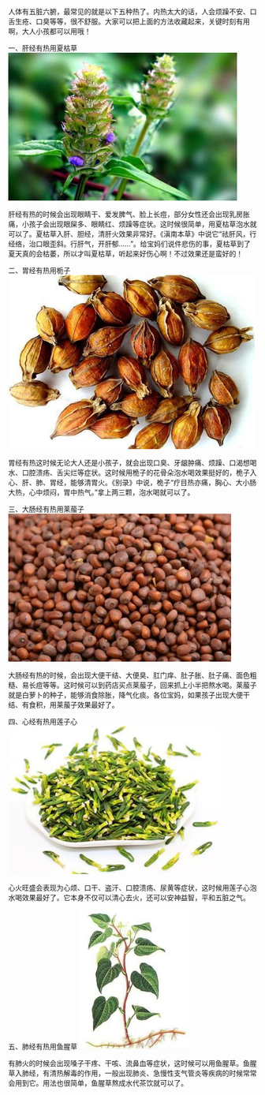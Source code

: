 人体有五脏六腑，最常见的就是以下五种热了。内热太大的话，人会烦躁不安、口舌生疮、口臭等等，很不舒服。大家可以把上面的方法收藏起来，关键时刻有用啊，大人小孩都可以用哦！





一、肝经有热用夏枯草
![夏枯草](.images/五脏六腑内热辩证方/2019-04-20-20-19-29.png)

肝经有热的时候会出现眼睛干、爱发脾气、脸上长痘，部分女性还会出现乳房胀痛，小孩子会出现眼屎多、眼睛红、烦躁等症状。这时候很简单，用夏枯草泡水就可以了。夏枯草入肝、胆经，清肝火效果非常好。《滇南本草》中说它“祛肝风，行经络，治口眼歪斜。行肝气，开肝郁……”。给宝妈们说件悲伤的事，夏枯草到了夏天真的会枯萎，所以才叫夏枯草，听起来好伤心啊！不过效果还是蛮好的！



二、胃经有热用栀子
![栀子](.images/五脏六腑内热辩证方/2019-04-20-20-19-36.png)

胃经有热这时候无论大人还是小孩子，就会出现口臭、牙龈肿痛、烦躁、口渴想喝水、口腔溃疡、舌尖烂等症状。这时候用桅子的花骨朵泡水喝效果挺好的，桅子入心、肝、肺、胃经，能够清胃火。《别录》中说，桅子“疗目热亦痛，胸心、大小肠大热，心中烦闷，胃中热气。”拿上两三颗，泡水喝就可以了。



三、大肠经有热用莱菔子
![莱菔子](.images/五脏六腑内热辩证方/2019-04-20-20-19-45.png)

大肠经有热的时候，会出现大便干结、大便臭、肛门痒、肚子胀、肚子痛、面色粗糙、易长痘等等。这时候可以到药店买点莱菔子，回来抓上小半把熬水喝。莱菔子就是白萝卜的种子，能够消食除胀，降气化痰。各位宝妈，如果孩子出现大便干结、有食积，用莱菔子效果最好了。




四、心经有热用莲子心
![莲子心](.images/五脏六腑内热辩证方/2019-04-20-20-20-18.png)

心火旺盛会表现为心烦、口干、盗汗、口腔溃疡、尿黄等症状，这时候用莲子心泡水喝效果最好了。它本身不仅可以清心去火，还可以安神益智，平和五脏之气。



五、肺经有热用鱼腥草
![鱼腥草](.images/五脏六腑内热辩证方/2019-04-20-20-20-38.png)

有肺火的时候会出现嗓子干疼、干咳、流鼻血等症状，这时候可以用鱼腥草。鱼腥草入肺经，有清热解毒的作用，一般出现肺炎、急慢性支气管炎等疾病的时候常常会用到它。用法也很简单，鱼腥草熬成水代茶饮就可以了。




